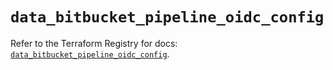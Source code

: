 # `data_bitbucket_pipeline_oidc_config`

Refer to the Terraform Registry for docs: [`data_bitbucket_pipeline_oidc_config`](https://registry.terraform.io/providers/drfaust92/bitbucket/2.50.0/docs/data-sources/pipeline_oidc_config).
